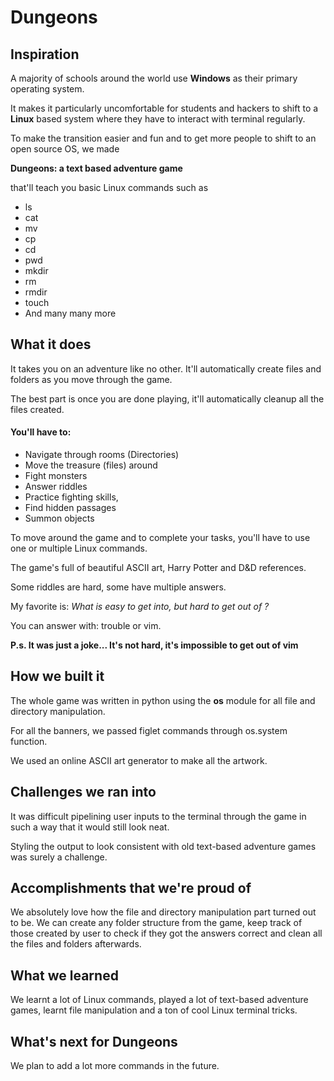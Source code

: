 # Dungeons

## Inspiration
A majority of schools around the world use **Windows** as their primary operating system. 

It makes it particularly uncomfortable for students and hackers to shift to a **Linux** based system where they have to interact with terminal regularly.

 To make the transition easier and fun and to get more people to shift to an open source OS,
 we made 
 
**Dungeons: a text based adventure game** 

that'll teach you basic Linux commands such as
 + ls
 + cat
 +  mv
 +  cp
 +  cd
 +  pwd
 +  mkdir
 +  rm
 +  rmdir
 +  touch
 + And many many more 

## What it does
It takes you on an adventure like no other. It'll automatically create files and folders as you move through the game. 

The best part is once you are done playing, it'll automatically cleanup all the files created.
#### You'll have to:
+ Navigate through rooms (Directories)
+ Move the treasure (files) around
+  Fight monsters
+ Answer riddles
+ Practice fighting skills,
+ Find hidden passages 
+ Summon objects

To move around the game and to complete your tasks, you'll have to use one or multiple Linux commands. 


The game's full of beautiful ASCII art, Harry Potter and D&D references. 

Some riddles are hard, some have multiple answers.

My favorite is:  _What is easy to get into, but hard to get out of ?_

You can answer with: trouble or vim.

**P.s. It was just a joke... It's not hard, it's impossible to get out of vim**

## How we built it
The whole game was written in python using the **os** module for all file and directory manipulation. 

For all the banners, we passed figlet commands through os.system function. 

We used an online ASCII art generator to make all the artwork. 
## Challenges we ran into
It was difficult pipelining user inputs to the terminal through the game in such a way that it would still look neat. 

Styling the output to look consistent with old text-based adventure games was surely a challenge.
## Accomplishments that we're proud of
We absolutely love how the file and directory manipulation part turned out to be. We can create any folder structure from the game, keep track of those created by user to check if they got the answers correct and clean all the files and folders afterwards.

## What we learned
We learnt a lot of Linux commands, played a lot of text-based adventure games, learnt file manipulation and a ton of cool Linux terminal tricks.

## What's next for Dungeons
We plan to add a lot more commands in the future.
